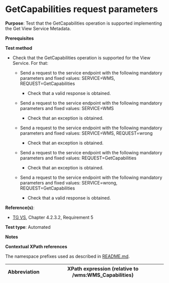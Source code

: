 # GetCapabilities request parameters

**Purpose**: Test that the GetCapabilities operation is supported implementing the Get View Service Metadata.

**Prerequisites**

**Test method**

* Check that the GetCapabilities operation is supported for the View Service. For that:

  * Send a request to the service endpoint with the following mandatory parameters and fixed values: SERVICE=WMS, REQUEST=GetCapabilities

    * Check that a valid response is obtained.

  * Send a request to the service endpoint with the following mandatory parameters and fixed values: SERVICE=WMS

    * Check that an exception is obtained.

  * Send a request to the service endpoint with the following mandatory parameters and fixed values: SERVICE=WMS, REQUEST=wrong

    * Check that an exception is obtained.

  * Send a request to the service endpoint with the following mandatory parameters and fixed values: REQUEST=GetCapabilities

    * Check that an exception is obtained.

  * Send a request to the service endpoint with the following mandatory parameters and fixed values: SERVICE=wrong, REQUEST=GetCapabilities

    * Check that a valid response is obtained.

**Reference(s)**:
* [TG VS](./README.md#ref_TG_VS), Chapter 4.2.3.2, Requirement 5

**Test type**: Automated

**Notes**

**Contextual XPath references**

The namespace prefixes used as described in [README.md](./README.md#namespaces).

Abbreviation                                               |  XPath expression (relative to /wms:WMS_Capabilities)
---------------------------------------------------------- | -------------------------------------------------------------------------

